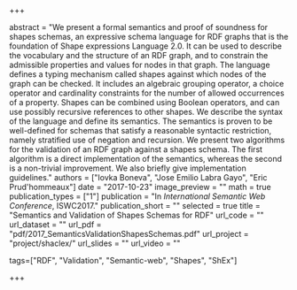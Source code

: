 +++

abstract = "We present a formal semantics and proof of soundness for shapes schemas, an expressive schema language for RDF graphs that is the foundation of Shape expressions Language 2.0. It can be used to describe the vocabulary and the structure of an RDF graph, and to constrain the admissible properties and values for nodes in that graph. The language defines a typing mechanism called shapes against which nodes of the graph can be checked. It includes an algebraic grouping operator, a choice operator and cardinality constraints for the number of allowed occurrences of a property. Shapes can be combined using Boolean operators, and can use possibly recursive references to other shapes. We describe the syntax of the language and define its semantics. The semantics is proven to be well-defined for schemas that satisfy a reasonable syntactic restriction, namely stratified use of negation and recursion. We present two algorithms for the validation of an RDF graph against a shapes schema. The first algorithm is a direct implementation of the semantics, whereas the second is a non-trivial improvement. We also briefly give implementation guidelines."
authors = ["Iovka Boneva", "Jose Emilio Labra Gayo", "Eric Prud'hommeaux"]
date = "2017-10-23"
image_preview = ""
math = true
publication_types = ["1"]
publication = "In *International Semantic Web Conference*, ISWC2017."
publication_short = ""
selected = true
title = "Semantics and Validation of Shapes Schemas for RDF"
url_code = ""
url_dataset = ""
url_pdf = "pdf/2017_SemanticsValidationShapesSchemas.pdf"
url_project = "project/shaclex/"
url_slides = ""
url_video = ""

tags=["RDF", "Validation", "Semantic-web", "Shapes", "ShEx"]

+++


